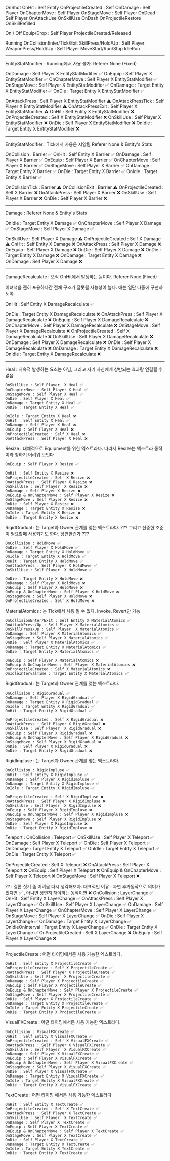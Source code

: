 OnShot
    OnHit : Self Entity
    OnProjectileCreated : Self
    OnDamage : Self Player
    OnChapterMove : Self Player
    OnStageMove : Self Player
    OnDead : Self Player
    OnAttackUse
    OnSkillUse
    OnDash
    OnProjectileRestore
    OnSkillRefilled

On / Off
    Equip/Drop : Self Player
    ProjectileCreated/Released

Running
    OnCollisionEnter/Tick/Exit
    SkillPress/Hold/Up : Self Player 
    WeaponPress/Hold/Up : Self Player
    MoveStart/Run/Stop
    IdleRun


---------------------------
EntityStatModifier : Running에서 사용 불가.
Referer None (Fixed)

OnDamage : Self Player X EntityStatModifier ✅
OnEquip : Self Player X EntityStatModifier ✅
OnChapterMove : Self Player X EntityStatModifier ✅
OnStageMove : Self Player X EntityStatModifier ✅
OnDamage : Target Entity X EntityStatModifier ✅
OnDie : Target Entity X EntityStatModifier ✅

OnAttackPress : Self Player X EntityStatModifier ⚠️
OnAttackPressTick : Self Player X EntityStatModifier ⚠️
OnAttackPressExit : Self Player X EntityStatModifier ⚠️
OnHit : Self Entity X EntityStatModifier ❌
OnProjectileCreated : Self X EntityStatModifier ❌
OnSkillUse : Self Player  X EntityStatModifier ❌
OnDie : Self Player X EntityStatModifier ❌
OnIdle : Target Entity X EntityStatModifier ❌

--------------------------------
EntityStatModifier : Tick에서 사용은 지양됨
Referer None & Entity's Stats

OnCollision : Barrier ✅
OnHit : Self Entity X Barrier ✅
OnDamage : Self Player X Barrier ✅
OnEquip : Self Player X Barrier ✅
OnChapterMove : Self Player X Barrier ✅
OnStageMove : Self Player X Barrier ✅
OnDamage : Target Entity X Barrier ✅
OnDie : Target Entity X Barrier ✅
OnIdle : Target Entity X Barrier ✅

OnCollisionTick : Barrier ⚠️
OnCollisionExit : Barrier ⚠️
OnProjectileCreated : Self X Barrier ❌
OnAttackPress : Self Player X Barrier ❌
OnSkillUse : Self Player X Barrier ❌
OnDie : Self Player X Barrier ❌

----------------------------------
Damage : 
Referer None & Entity's Stats

OnIdle : Target Entity X Damage ✅
OnChapterMove : Self Player X Damage ✅
OnStageMove : Self Player X Damage ✅

OnSkillUse : Self Player  X Damage ⚠️
OnProjectileCreated : Self X Damage ⚠️
OnHit : Self Entity X Damage ❌
OnAttackPress : Self Player X Damage ❌
OnEquip : Self Player X Damage ❌
OnDie : Self Player X Damage ❌
OnDie : Target Entity X Damage ❌
OnDamage : Target Entity X Damage ❌
OnDamage : Self Player X Damage ❌

--------------------

DamageRecalculate : 오직 OnHit에서 발생하는 놈이다.
Referer None (Fixed)

이녀석을 괜히 포용하다간 전체 구조가 잘못될 사능성이 높다. 애는 일단 나중에 구현하도록.

OnHit : Self Entity X DamageRecalculate ✅

OnDie : Target Entity X DamageRecalculate ❌
OnAttackPress : Self Player X DamageRecalculate ❌
OnEquip : Self Player X DamageRecalculate ❌
OnChapterMove : Self Player X DamageRecalculate ❌
OnStageMove : Self Player X DamageRecalculate ❌
OnProjectileCreated : Self X DamageRecalculate ❌
OnSkillUse : Self Player  X DamageRecalculate ❌
OnDamage : Self Player X DamageRecalculate ❌
OnDie : Self Player X DamageRecalculate ❌
OnDamage : Target Entity X DamageRecalculate ❌
OnIdle : Target Entity X DamageRecalculate ❌

---------------------


Heal : 지속적 발생하는 요소는 아님, 그리고 자기 자신에게 상반되는 효과랑 연결될 수 없음

	OnSkillUse : Self Player  X Heal ✅
	OnChapterMove : Self Player X Heal ✅
	OnStageMove : Self Player X Heal ✅
	OnDie : Self Player X Heal ✅
	OnDamage : Target Entity X Heal ✅
	OnDie : Target Entity X Heal ✅

	OnIdle : Target Entity X Heal ❌
	OnHit : Self Entity X Heal ✅
	OnDamage : Self Player X Heal ❌
	OnEquip : Self Player X Heal ❌
	OnProjectileCreated : Self X Heal ❌
	OnAttackPress : Self Player X Heal ❌

Resize : 대체적으로 Equipment를 위한 엑스트라다. 
	따라서 Resize는 엑스트라 동작이라 칭하기 어려워 보인다
	
	OnEquip : Self Player X Resize ✅

	OnHit : Self Entity X Resize ❌
	OnProjectileCreated : Self X Resize ❌
	OnAttackPress : Self Player X Resize ❌
	OnSkillUse : Self Player  X Resize ❌
	OnDamage : Self Player X Resize ❌
	OnEquip & OnChapterMove : Self Player X Resize ❌
	OnStageMove : Self Player X Resize ❌
	OnDie : Self Player X Resize ❌
	OnDamage : Target Entity X Resize ❌
	OnIdle : Target Entity X Resize ❌
	OnDie : Target Entity X Resize ❌

RigidGradual : 는 Target과 Owner 관계를 맺는 엑스트라다. 
	??? 그리고 신중한 조준이 필요할때 사용되기도 한다. 당연한건가 ???

	OnCollision : HoldMove ✅
	OnDie : Self Player X HoldMove ✅
	OnDamage : Target Entity X HoldMove ✅
	OnIdle : Target Entity X HoldMove ✅
	OnHit : Target Entity X HoldMove ✅
	OnAttackPress : Self Player X HoldMove ✅
	OnSkillUse : Self Player  X HoldMove ✅

	OnDie : Target Entity X HoldMove ❌
	OnDamage : Self Player X HoldMove ❌
	OnEquip : Self Player X HoldMove ❌
	OnEquip & OnChapterMove : Self Player X HoldMove ❌
	OnStageMove : Self Player X HoldMove ❌
	OnProjectileCreated : Self X HoldMove ❌


MaterialAtomics : 는 Tick에서 사용 될 수 없다. Invoke, Revert만 가능

    OnCollisionEnter/Exit : Self Entity X MaterialAtomics ✅
    OnAttackPress/Up : Self Player X MaterialAtomics ✅
    OnSkillPress/Up : Self Player  X MaterialAtomics ✅
    OnDamage : Self Player X MaterialAtomics ✅
    OnStageMove : Self Player X MaterialAtomics ✅
    OnDie : Self Player X MaterialAtomics ✅
    OnDamage : Target Entity X MaterialAtomics ✅
    OnDie : Target Entity X MaterialAtomics ✅

    OnEquip : Self Player X MaterialAtomics ❌
    OnEquip & OnChapterMove : Self Player X MaterialAtomics ❌
    OnProjectileCreated : Self X MaterialAtomics ❌
    OnIdleIntervalTime : Target Entity X MaterialAtomics ✅

RigidGradual : 는 Target과 Owner 관계를 맺는 엑스트라다.

	OnCollision : RigidGradual ✅
	OnDamage : Self Player X RigidGradual ✅
	OnDamage : Target Entity X RigidGradual ✅
	OnIdle : Target Entity X RigidGradual ✅
	OnHit : Target Entity X RigidGradual ✅

	OnProjectileCreated : Self X RigidGradual ❌
	OnAttackPress : Self Player X RigidGradual ❌
	OnSkillUse : Self Player  X RigidGradual ❌
	OnEquip : Self Player X RigidGradual ❌
	OnEquip & OnChapterMove : Self Player X RigidGradual ❌
	OnStageMove : Self Player X RigidGradual ❌
	OnDie : Self Player X RigidGradual ❌
	OnDie : Target Entity X RigidGradual ❌


RigidImpluse : 는 Target과 Owner 관계를 맺는 엑스트라다.
	
	OnCollision : RigidImpluse ✅
	OnHit : Self Entity X RigidImpluse ✅
	OnDamage : Self Player X RigidImpluse ✅
	OnDamage : Target Entity X RigidImpluse ✅
	OnIdle : Target Entity X RigidImpluse ✅

	OnProjectileCreated : Self X RigidImpluse ❌
	OnAttackPress : Self Player X RigidImpluse ❌
	OnSkillUse : Self Player  X RigidImpluse ❌
	OnEquip : Self Player X RigidImpluse ❌
	OnEquip & OnChapterMove : Self Player X RigidImpluse ❌
	OnStageMove : Self Player X RigidImpluse ❌
	OnDie : Self Player X RigidImpluse ❌
	OnDie : Target Entity X RigidImpluse ❌

Teleport : 
OnCollision : Teleport ✅
OnSkillUse : Self Player X Teleport ✅
OnDamage : Self Player X Teleport ✅
OnDie : Self Player X Teleport ✅
OnDamage : Target Entity X Teleport ✅
OnIdle : Target Entity X Teleport ✅
OnDie : Target Entity X Teleport ✅

OnProjectileCreated : Self X Teleport ❌
OnAttackPress : Self Player X Teleport ❌
OnEquip : Self Player X Teleport ❌
OnEquip & OnChapterMove : Self Player X Teleport ❌
OnStageMove : Self Player X Teleport ❌

?? : 결론 짓기 좀 어려움 다시 생각해보자.
	대표적인 이유 : 과연 추가동작으로 의미가 있다면 ✅ , 아니면 당연히 해야하는 동작이면 ❌
OnCollision : LayerChange ✅
OnHit : Self Entity X LayerChange ✅
OnAttackPress : Self Player X LayerChange ✅
OnSkillUse : Self Player  X LayerChange ✅
OnDamage : Self Player X LayerChange ✅
OnChapterMove : Self Player X LayerChange ✅
OnStageMove : Self Player X LayerChange ✅
OnDie : Self Player X LayerChange ✅
OnDamage : Target Entity X LayerChange ✅
OnIdleOnInterval : Target Entity X LayerChange ✅
OnDie : Target Entity X LayerChange ✅
OnProjectileCreated : Self X LayerChange ❌
OnEquip : Self Player X LayerChange ❌

---------------------------

ProjectileCreate : 어떤 타이밍에서든 사용 가능한 엑스트라다.

	OnHit : Self Entity X ProjectileCreate ✅
	OnProjectileCreated : Self X ProjectileCreate ✅ 
	OnAttackPress : Self Player X ProjectileCreate ✅
	OnSkillUse : Self Player  X ProjectileCreate ✅
	OnDamage : Self Player X ProjectileCreate ✅
	OnEquip : Self Player X ProjectileCreate ✅
	OnEquip & OnChapterMove : Self Player X ProjectileCreate ✅
	OnStageMove : Self Player X ProjectileCreate ✅
	OnDie : Self Player X ProjectileCreate ✅
	OnDamage : Target Entity X ProjectileCreate ✅
	OnIdle : Target Entity X ProjectileCreate ✅
	OnDie : Target Entity X ProjectileCreate ✅

VisualFXCreate : 어떤 타이밍에서든 사용 가능한 엑스트라다.

	OnCollision : VisualFXCreate ✅
	OnHit : Self Entity X VisualFXCreate ✅
	OnProjectileCreated : Self X VisualFXCreate ✅ 
	OnAttackPress : Self Player X VisualFXCreate ✅
	OnSkillUse : Self Player  X VisualFXCreate ✅
	OnDamage : Self Player X VisualFXCreate ✅
	OnEquip : Self Player X VisualFXCreate ✅
	OnEquip & OnChapterMove : Self Player X VisualFXCreate ✅
	OnStageMove : Self Player X VisualFXCreate ✅
	OnDie : Self Player X VisualFXCreate ✅
	OnDamage : Target Entity X VisualFXCreate ✅
	OnIdle : Target Entity X VisualFXCreate ✅
	OnDie : Target Entity X VisualFXCreate ✅

TextCreate : 어떤 타이밍 에서든 사용 가능한 엑스트라다

	OnHit : Self Entity X TextCreate ✅
	OnProjectileCreated : Self X TextCreate ✅
	OnAttackPress : Self Player X TextCreate ✅
	OnSkillUse : Self Player  X TextCreate ✅
	OnDamage : Self Player X TextCreate ✅
	OnEquip : Self Player X TextCreate ✅
	OnEquip & OnChapterMove : Self Player X TextCreate ✅
	OnStageMove : Self Player X TextCreate ✅
	OnDie : Self Player X TextCreate ✅
	OnDamage : Target Entity X TextCreate ✅
	OnIdle : Target Entity X TextCreate ✅
	OnDie : Target Entity X TextCreate ✅




